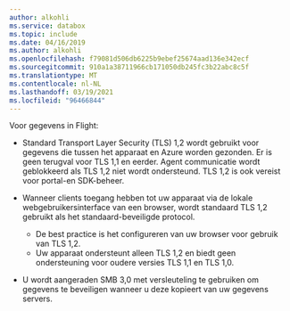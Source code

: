```yaml
---
author: alkohli
ms.service: databox
ms.topic: include
ms.date: 04/16/2019
ms.author: alkohli
ms.openlocfilehash: f79081d506db6225b9ebef25674aad136e342ecf
ms.sourcegitcommit: 910a1a38711966cb171050db245fc3b22abc8c5f
ms.translationtype: MT
ms.contentlocale: nl-NL
ms.lasthandoff: 03/19/2021
ms.locfileid: "96466844"
---
```

Voor gegevens in Flight:

- Standard Transport Layer Security (TLS) 1,2 wordt gebruikt voor gegevens die tussen het apparaat en Azure worden gezonden. Er is geen terugval voor TLS 1,1 en eerder. Agent communicatie wordt geblokkeerd als TLS 1,2 niet wordt ondersteund. TLS 1,2 is ook vereist voor portal-en SDK-beheer.
- Wanneer clients toegang hebben tot uw apparaat via de lokale webgebruikersinterface van een browser, wordt standaard TLS 1,2 gebruikt als het standaard-beveiligde protocol.

  - De best practice is het configureren van uw browser voor gebruik van TLS 1,2.
  - Uw apparaat ondersteunt alleen TLS 1,2 en biedt geen ondersteuning voor oudere versies TLS 1,1 en TLS 1,0.
- U wordt aangeraden SMB 3,0 met versleuteling te gebruiken om gegevens te beveiligen wanneer u deze kopieert van uw gegevens servers.
